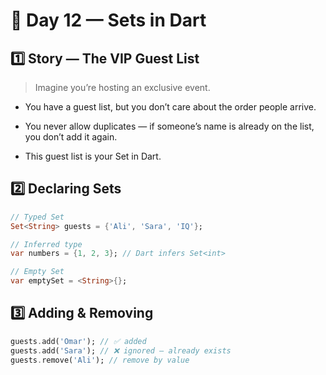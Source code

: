 # 🎯 Day 12 — Sets in Dart
## 1️⃣ Story — The VIP Guest List
>Imagine you’re hosting an exclusive event.

- You have a guest list, but you don’t care about the order people arrive.

- You never allow duplicates — if someone’s name is already on the list, you don’t add it again.

- This guest list is your Set in Dart.
## 2️⃣ Declaring Sets
```dart
// Typed Set
Set<String> guests = {'Ali', 'Sara', 'IQ'};

// Inferred type
var numbers = {1, 2, 3}; // Dart infers Set<int>

// Empty Set
var emptySet = <String>{};
```
## 3️⃣ Adding & Removing
```dart 
guests.add('Omar'); // ✅ added
guests.add('Sara'); // ❌ ignored — already exists
guests.remove('Ali'); // remove by value
```





